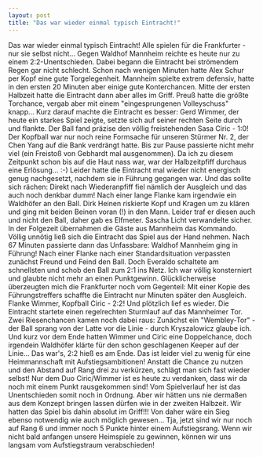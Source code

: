 ```yaml
---
layout: post
title: "Das war wieder einmal typisch Eintracht!"
---
```


Das war wieder einmal typisch Eintracht! Alle spielen für die Frankfurter - nur sie selbst nicht... Gegen Waldhof Mannheim reichte es heute nur zu einem 2:2-Unentschieden. Dabei begann die Eintracht bei strömendem Regen gar nicht schlecht. Schon nach wenigen Minuten hatte Alex Schur per Kopf eine gute Torgelegenheit. Mannheim spielte extrem defensiv, hatte in den ersten 20 Minuten aber einige gute Konterchancen. Mitte der ersten Halbzeit hatte die Eintracht dann aber alles im Griff. Preuß hatte die größte Torchance, vergab aber mit einem "eingesprungenen Volleyschuss" knapp... Kurz darauf machte die Eintracht es besser: Gerd Wimmer, der heute ein starkes Spiel zeigte, setzte sich auf seiner rechten Seite durch und flankte. Der Ball fand präzise den völlig freistehenden Sasa Ciric - 1:0! Der Kopfball war nur noch reine Formsache für unseren Stürmer Nr. 2, der Chen Yang auf die Bank verdrängt hatte. Bis zur Pause passierte nicht mehr viel (ein Freistoß von Gebhardt mal ausgenommen). Da ich zu diesem Zeitpunkt schon bis auf die Haut nass war, war der Halbzeitpfiff durchaus eine Erlösung... :-) Leider hatte die Eintracht mal wieder nicht energisch genug nachgesetzt, nachdem sie in Führung gegangen war. Und das sollte sich rächen: Direkt nach Wiederanpfiff fiel nämlich der Ausgleich und das auch noch denkbar dumm! Nach einer lange Flanke kam irgendwie ein Waldhöfer an den Ball. Dirk Heinen riskierte Kopf und Kragen um zu klären und ging mit beiden Beinen voran (!) in den Mann. Leider traf er diesen auch und nicht den Ball, daher gab es Elfmeter. Sascha Licht verwandelte sicher. In der Folgezeit übernahmen die Gäste aus Mannheim das Kommando. Völlig unnötig ließ sich die Eintracht das Spiel aus der Hand nehmen. Nach 67 Minuten passierte dann das Unfassbare: Waldhof Mannheim ging in Führung! Nach einer Flanke nach einer Standardsituation verpassten zunächst Freund und Feind den Ball. Doch Everaldo schaltete am schnellsten und schob den Ball zum 2:1 ins Netz. Ich war völlig konsterniert und glaubte nicht mehr an einen Punktgewinn. Glücklicherweise überzeugten mich die Frankfurter noch vom Gegenteil: Mit einer Kopie des Führungstreffers schaffte die Eintracht nur Minuten später den Ausgleich. Flanke Wimmer, Kopfball Ciric - 2:2! Und plötzlich lief es wieder. Die Eintracht startete einen regelrechten Sturmlauf auf das Mannheimer Tor. Zwei Riesenchancen kamen noch dabei raus: Zunächst ein "Wembley-Tor" - der Ball sprang von der Latte vor die Linie - durch Kryszalowicz glaube ich. Und kurz vor dem Ende hatten Wimmer und Ciric eine Doppelchance, doch irgendein Waldhöfer klärte für den schon geschlagenen Keeper auf der Linie... Das war's, 2:2 hieß es am Ende. Das ist leider viel zu wenig für eine Heimmannschaft mit Aufstiegsambitionen! Anstatt die Chance zu nutzen und den Abstand auf Rang drei zu verkürzen, schlägt man sich fast wieder selbst! Nur dem Duo Ciric/Wimmer ist es heute zu verdanken, dass wir da noch mit einem Punkt rausgekommen sind! Vom Spielverlauf her ist das Unentschieden somit noch in Ordnung. Aber wir hätten uns nie dermaßen aus dem Konzept bringen lassen dürfen wie in der zweiten Halbzeit. Wir hatten das Spiel bis dahin absolut im Griff!!! Von daher wäre ein Sieg ebenso notwendig wie auch möglich gewesen... Tja, jetzt sind wir nur noch auf Rang 6 und immer noch 5 Punkte hinter einem Aufstiegsrang. Wenn wir nicht bald anfangen unsere Heimspiele zu gewinnen, können wir uns langsam vom Aufstiegstraum verabschieden!
